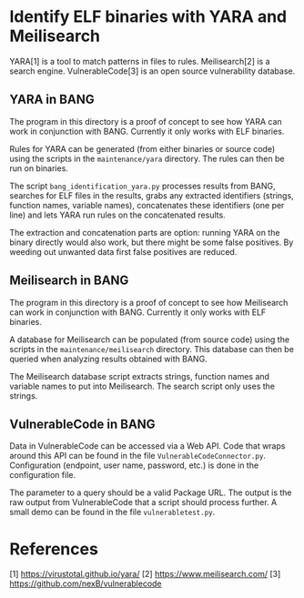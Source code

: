 # Identify ELF binaries with YARA and Meilisearch

YARA[1] is a tool to match patterns in files to rules. Meilisearch[2] is a
search engine. VulnerableCode[3] is an open source vulnerability database.

## YARA in BANG

The program in this directory is a proof of concept to see how YARA can work
in conjunction with BANG. Currently it only works with ELF binaries.

Rules for YARA can be generated (from either binaries or source code) using
the scripts in the `maintenance/yara` directory. The rules can then be run
on binaries.

The script `bang_identification_yara.py` processes results from BANG, searches
for ELF files in the results, grabs any extracted identifiers (strings, function
names, variable names), concatenates these identifiers (one per line) and lets
YARA run rules on the concatenated results.

The extraction and concatenation parts are option: running YARA on the binary
directly would also work, but there might be some false positives. By weeding
out unwanted data first false positives are reduced.

## Meilisearch in BANG

The program in this directory is a proof of concept to see how Meilisearch can
work in conjunction with BANG. Currently it only works with ELF binaries.

A database for Meilisearch can be populated (from source code) using the
scripts in the `maintenance/meilisearch` directory. This database can then be
queried when analyzing results obtained with BANG.

The Meilisearch database script extracts strings, function names and variable
names to put into Meilisearch. The search script only uses the strings.

## VulnerableCode in BANG

Data in VulnerableCode can be accessed via a Web API. Code that wraps around
this API can be found in the file `VulnerableCodeConnector.py`. Configuration
(endpoint, user name, password, etc.) is done in the configuration file.

The parameter to a query should be a valid Package URL. The output is the raw
output from VulnerableCode that a script should process further. A small demo
can be found in the file `vulnerabletest.py`.

# References

[1] <https://virustotal.github.io/yara/>
[2] <https://www.meilisearch.com/>
[3] <https://github.com/nexB/vulnerablecode>
